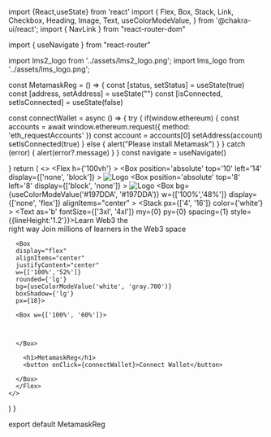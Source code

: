 import {React,useState} from 'react'
import {
  Flex,
  Box,
  Stack,
  Link,
  Checkbox,
  Heading,
  Image,
  Text,
  useColorModeValue,
} from '@chakra-ui/react';
import { NavLink } from "react-router-dom"

import { useNavigate } from "react-router"


import lms2_logo from '../assets/lms2_logo.png';
import lms_logo from '../assets/lms_logo.png';


const MetamaskReg = () => {
  const [status, setStatus] = useState(true)
  const [address, setAddress] = useState("")
  const [isConnected, setIsConnected] = useState(false)

  const connectWallet = async () => {
    try {
      if(window.ethereum) {
      const accounts = await window.ethereum.request({ method: 'eth_requestAccounts' })
      const account = accounts[0]
      setAddress(account)
      setIsConnected(true)
      } else {
        alert("Please install Metamask")
      }
  } catch (error) {
      alert(error?.message)
  }
}
  const navigate = useNavigate()
 
}
  return (
    <>
      <Flex
      h={'100vh'}
      >
      <Box 
      position='absolute'
      top='10'
      left='14'
      display={['none', 'block']}
      >
        <Image src={lms2_logo} alt="Logo" boxSize="40px" objectFit="contain" />
      </Box>
      <Box 
      position='absolute'
      top='8'
      left='8'
      display={['block', 'none']}
      >
        <Image src={lms_logo} alt="Logo" boxSize="40px" objectFit="contain" />
      </Box>
      <Box
      bg={useColorModeValue('#197DDA', '#197DDA')}
      w={['100%','48%']}
      display={['none', 'flex']}
      alignItems="center"
      >
      <Stack 
      px={['4', '16']}
      color={'white'}
      >
        <Text as='b' fontSize={['3xl', '4xl']} my={0} py={0} spacing={1} style={{lineHeight:'1.2'}}>Learn Web3 the <br />right way</Text>
        <Text fontSize='xl'>Join millions of learners in the Web3 space</Text>
      </Stack>
      </Box>

      <Box
      display="flex"
      alignItems="center"
      justifyContent="center"
      w={['100%','52%']}
      rounded={'lg'}
      bg={useColorModeValue('white', 'gray.700')}
      boxShadow={'lg'}
      px={18}>

      <Box w={['100%', '60%']}>
     

      
      </Box>

        <h1>MetamaskReg</h1>
        <button onClick={connectWallet}>Connect Wallet</button>
   
      </Box>
      </Flex>
    </>
  )
}

export default MetamaskReg






